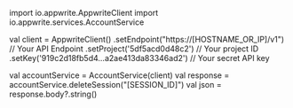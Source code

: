 import io.appwrite.AppwriteClient
import io.appwrite.services.AccountService

val client = AppwriteClient()
  .setEndpoint("https://[HOSTNAME_OR_IP]/v1") // Your API Endpoint
  .setProject('5df5acd0d48c2') // Your project ID
  .setKey('919c2d18fb5d4...a2ae413da83346ad2') // Your secret API key

val accountService = AccountService(client)
val response = accountService.deleteSession("[SESSION_ID]")
val json = response.body?.string()